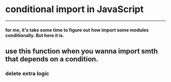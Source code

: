 # conditional import in JavaScript
---

#### for me, it's take some time to figure out how import some modules conditionally. But here it is.
## use this function when you wanna import smth that depends on a condition.
### delete extra logic 
